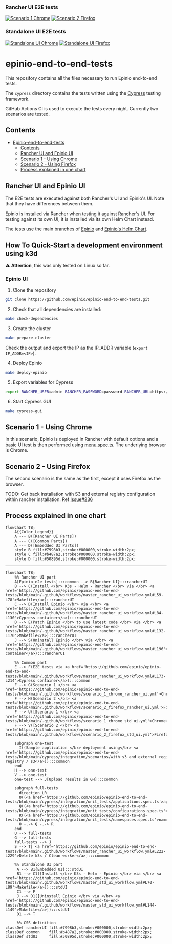 ### Rancher UI E2E tests
[![Scenario 1 Chrome](https://github.com/epinio/epinio-end-to-end-tests/actions/workflows/scenario_1_chrome_rancher_ui.yml/badge.svg?branch=main)](https://github.com/epinio/epinio-end-to-end-tests/actions/workflows/scenario_1_chrome_rancher_ui.yml?query=branch%3Amain)
[![Scenario 2 Firefox](https://github.com/epinio/epinio-end-to-end-tests/actions/workflows/scenario_2_firefox_rancher_ui.yml/badge.svg?branch=main)](https://github.com/epinio/epinio-end-to-end-tests/actions/workflows/scenario_2_firefox_rancher_ui.yml?query=branch%3Amain)

### Standalone UI E2E tests
[![Standalone UI Chrome](https://github.com/epinio/epinio-end-to-end-tests/actions/workflows/std_ui_latest_chrome.yml/badge.svg?branch=main)](https://github.com/epinio/epinio-end-to-end-tests/actions/workflows/std_ui_latest_chrome.yml?query=branch%3Amain)
[![Standalone UI Firefox](https://github.com/epinio/epinio-end-to-end-tests/actions/workflows/std_ui_latest_firefox.yml/badge.svg?branch=main)](https://github.com/epinio/epinio-end-to-end-tests/actions/workflows/std_ui_latest_firefox.yml?query=branch%3Amain)

# epinio-end-to-end-tests

This repository contains all the files necessary to run Epinio end-to-end tests.</br>

The `cypress` directory contains the tests written using the
[Cypress](https://www.cypress.io/) testing framework.</br>

GitHub Actions CI is used to execute the tests every night.
Currently two scenarios are tested.

## Contents

- [Epinio-end-to-end-tests](#epinio-end-to-end-tests)
  - [Contents](#contents)
  - [Rancher UI and Epinio UI](#rancher-and-epinio-ui)
  - [Scenario 1 - Using Chrome](#scenario-1---using-chrome)
  - [Scenario 2 - Using Firefox](#scenario-2---using-firefox)
  - [Process explained in one chart](#process-explained-in-one-chart)

## Rancher UI and Epinio UI

The E2E tests are executed against both Rancher's UI and Epinio's UI.
Note that they have differences between them.</br>

Epinio is installed via Rancher when testing it against Rancher's UI.
For testing against its own UI, it is installed via its own Helm Chart instead.</br>

The tests use the main branches of [Epinio](https://github.com/epinio/epinio)
and [Epinio's Helm Chart](https://github.com/epinio/helm-charts).

## How To Quick-Start a development environment using k3d

:warning: __Attention__, this was only tested on Linux so far.

### Epinio UI

1. Clone the repository

```bash
git clone https://github.com/epinio/epinio-end-to-end-tests.git
```

2. Check that all dependencies are installed:

```bash
make check-dependencies
```

3. Create the cluster

```bash
make prepare-cluster
```

   Check the output and export the IP as the IP_ADDR variable (`export IP_ADDR=<IP>`).

4. Deploy Epinio

```bash
make deploy-epinio
```

5. Export variables for Cypress

```bash
export RANCHER_USER=admin RANCHER_PASSWORD=password RANCHER_URL=https://epinio.${IP_ADDR}.nip.io SYSTEM_DOMAIN=${IP_ADDR}.nip.io
```

6. Start Cypress GUI

```bash
make cypress-gui
```

## Scenario 1 - Using Chrome

In this scenario, Epinio is deployed in Rancher with default options and a basic UI test is then
performed using [menu.spec.ts](./cypress/integration/unit_tests/menu.spec.ts).
The underlying browser is Chrome.

<!-- You can check all the things we test directly in the [file](./cypress/integration/scenarios/with_default_options.spec.ts). -->

## Scenario 2 - Using Firefox

The second scenario is the same as the first, except it uses Firefox as the browser. </br>

TODO: Get back installation with S3 and external registry configuration within rancher installation.
Ref [Issue#236](https://github.com/epinio/epinio-end-to-end-tests/issues/236)

<!-- Second scenario tests Epinio installation with S3 and external registry configured. </br>
Unlike the first scenario, we only play a small bunch of [tests](./cypress/integration/scenarios/with_s3_and_external_registry.spec.ts). -->

## Process explained in one chart

```mermaid
flowchart TB;
    A{{Color Legend}}
    A --- B([Rancher UI Parts])
    A --- C([Common Parts])
    A --- D([Embedded UI Parts])
    style B fill:#7998b3,stroke:#000000,stroke-width:2px;
    style C fill:#b487a2,stroke:#000000,stroke-width:2px;
    style D fill:#50895d,stroke:#000000,stroke-width:2px;
```

---

```mermaid
flowchart TB;
    %% Rancher UI part
    A[Epinio e2e tests]:::common --> B{Rancher UI}:::rancherUI
    B --> C(Install </br> K3s - Helm - Rancher </br> via </br> <a href='https://github.com/epinio/epinio-end-to-end-tests/blob/main/.github/workflows/master_rancher_ui_workflow.yml#L59-L78'>Makefile</a>):::rancherUI
    C --> D(Install Epinio </br> via </br> <a href='https://github.com/epinio/epinio-end-to-end-tests/blob/main/.github/workflows/master_rancher_ui_workflow.yml#L84-L130'>Cypress container</a>):::rancherUI
    D --> E(Patch Epinio </br> to use latest code </br> via </br> <a href='https://github.com/epinio/epinio-end-to-end-tests/blob/main/.github/workflows/master_rancher_ui_workflow.yml#L132-L170'>Makefile</a>):::rancherUI
    J --> S(Uninstall Epinio </br> via </br> <a href='https://github.com/epinio/epinio-end-to-end-tests/blob/main/.github/workflows/master_rancher_ui_workflow.yml#L196'>Cypress container</a>):::rancherUI

    %% Common part
    E --> F(E2E tests via <a href='https://github.com/epinio/epinio-end-to-end-tests/blob/main/.github/workflows/master_rancher_ui_workflow.yml#L173-L214'>Cypress container</a>):::common
    F --> G(Scenario 1 </br> <a href='https://github.com/epinio/epinio-end-to-end-tests/blob/main/.github/workflows/scenario_1_chrome_rancher_ui.yml'>Chrome</a>):::rancherUI
    F --> H(Scenario 2 </br> <a href='https://github.com/epinio/epinio-end-to-end-tests/blob/main/.github/workflows/scenario_2_firefox_rancher_ui.yml'>Firefox</a>):::rancherUI
    F --> U([Scenario 1 </br> <a href='https://github.com/epinio/epinio-end-to-end-tests/blob/main/.github/workflows/scenario_1_chrome_std_ui.yml'>Chrome</a>]):::stdUI
    F --> V([Scenario 2 </br> <a href='https://github.com/epinio/epinio-end-to-end-tests/blob/main/.github/workflows/scenario_2_firefox_std_ui.yml'>Firefox</a>]):::stdUI
    
    subgraph one-test
      I((Sample application </br> deployment using</br> <a href='https://github.com/epinio/epinio-end-to-end-tests/blob/main/cypress/integration/scenarios/with_s3_and_external_registry.spec.ts'>ext registry / s3</a>)):::common
    end
    H --> one-test
    V --> one-test
    one-test --> J[Upload results in GH]:::common

    subgraph full-tests
      direction LR
      O((<a href='https://github.com/epinio/epinio-end-to-end-tests/blob/main/cypress/integration/unit_tests/applications.spec.ts'>applications</a>)):::common
      Q((<a href='https://github.com/epinio/epinio-end-to-end-tests/blob/main/cypress/integration/unit_tests/configurations.spec.ts'>configurations</a>)):::common
      R((<a href='https://github.com/epinio/epinio-end-to-end-tests/blob/main/cypress/integration/unit_tests/namespaces.spec.ts'>namespaces</a>)):::common
      O -.-> Q -.-> R
    end
    U --> full-tests
    G --> full-tests
    full-tests --> J
    S --> T[ <a href='https://github.com/epinio/epinio-end-to-end-tests/blob/main/.github/workflows/master_rancher_ui_workflow.yml#L222-L229'>Delete k3s / Clean worker</a>]:::common

    %% Standalone UI part
     A --> B1{Embedded UI}:::stdUI
     B1 --> C1([Install </br> K3s - Helm - Epinio </br> via </br> <a href='https://github.com/epinio/epinio-end-to-end-tests/blob/main/.github/workflows/master_std_ui_workflow.yml#L70-L89'>Makefile</a>]):::stdUI
     C1 --> F
     J --> D1([Uninstall Epinio </br> via </br> <a href='https://github.com/epinio/epinio-end-to-end-tests/blob/main/.github/workflows/master_std_ui_workflow.yml#L144-L149'>Makefile</a>]):::stdUI
     D1 --> T

     %% CSS definition
classDef rancherUI fill:#7998b3,stroke:#000000,stroke-width:2px;
classDef common    fill:#b487a2,stroke:#000000,stroke-width:2px;
classDef stdUI     fill:#50895d,stroke:#000000,stroke-width:2px;
```
